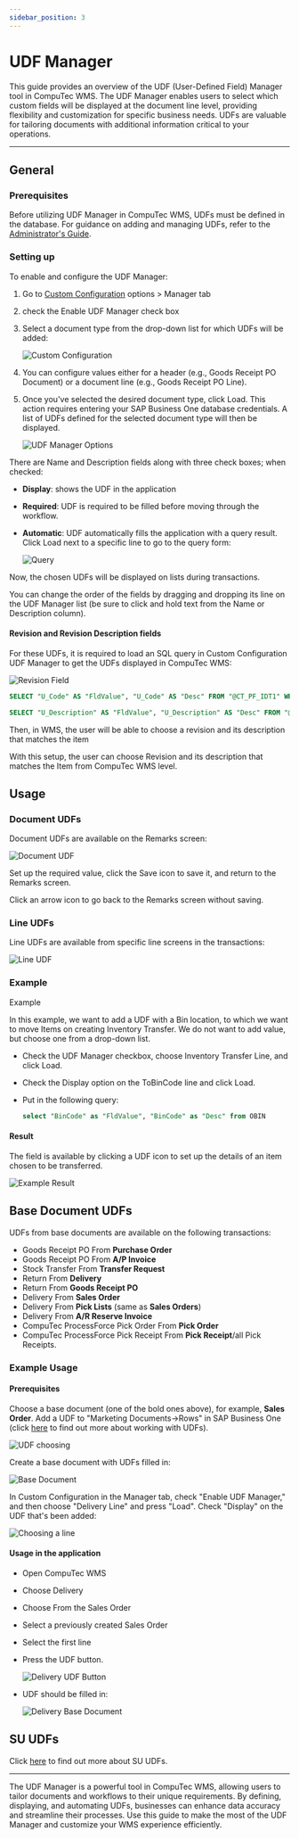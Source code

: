 ```yaml
---
sidebar_position: 3
---
```


# UDF Manager

This guide provides an overview of the UDF (User-Defined Field) Manager tool in CompuTec WMS. The UDF Manager enables users to select which custom fields will be displayed at the document line level, providing flexibility and customization for specific business needs. UDFs are valuable for tailoring documents with additional information critical to your operations.

---

## General

### Prerequisites

Before utilizing UDF Manager in CompuTec WMS, UDFs must be defined in the database. For guidance on adding and managing UDFs, refer to the [Administrator's Guide](/docs/processforce/administrator-guide/udfs).

### Setting up

To enable and configure the UDF Manager:

1. Go to [Custom Configuration](../../../custom-configuration/overview.md) options > Manager tab
2. check the Enable UDF Manager check box
3. Select a document type from the drop-down list for which UDFs will be added:

    ![Custom Configuration](./media/custom-config-option.webp)

4. You can configure values either for a header (e.g., Goods Receipt PO Document) or a document line (e.g., Goods Receipt PO Line).

5. Once you've selected the desired document type, click Load. This action requires entering your SAP Business One database credentials. A list of UDFs defined for the selected document type will then be displayed.

    ![UDF Manager Options](./media/udf-manager-options.webp)

There are Name and Description fields along with three check boxes; when checked:

- **Display**: shows the UDF in the application
- **Required**: UDF is required to be filled before moving through the workflow.
- **Automatic**: UDF automatically fills the application with a query result. Click Load next to a specific line to go to the query form:

    ![Query](./media/query.webp)

Now, the chosen UDFs will be displayed on lists during transactions.

You can change the order of the fields by dragging and dropping its line on the UDF Manager list (be sure to click and hold text from the Name or Description column).

#### Revision and Revision Description fields

For these UDFs, it is required to load an SQL query in Custom Configuration UDF Manager to get the UDFs displayed in CompuTec WMS:

![Revision Field](./media/revision-field.webp)

```sql
SELECT "U_Code" AS "FldValue", "U_Code" AS "Desc" FROM "@CT_PF_IDT1" WHERE "U_ParentItemCode" = @ItemCode
```

```sql
SELECT "U_Description" AS "FldValue", "U_Description" AS "Desc" FROM "@CT_PF_IDT1" WHERE "U_ParentItemCode" = @ItemCode
```

Then, in WMS, the user will be able to choose a revision and its description that matches the item

With this setup, the user can choose Revision and its description that matches the Item from CompuTec WMS level.

## Usage

### Document UDFs

Document UDFs are available on the Remarks screen:

![Document UDF](./media/document-udf.webp)

Set up the required value, click the Save icon to save it, and return to the Remarks screen.

Click an arrow icon to go back to the Remarks screen without saving.

### Line UDFs

Line UDFs are available from specific line screens in the transactions:

![Line UDF](./media/line-udf.webp)

### Example

Example

In this example, we want to add a UDF with a Bin location, to which we want to move Items on creating Inventory Transfer. We do not want to add value, but choose one from a drop-down list.

- Check the UDF Manager checkbox, choose Inventory Transfer Line, and click Load.
- Check the Display option on the ToBinCode line and click Load.
- Put in the following query:

    ```sql
    select "BinCode" as "FldValue", "BinCode" as "Desc" from OBIN
    ```

#### Result

The field is available by clicking a UDF icon to set up the details of an item chosen to be transferred.

![Example Result](./media/example-result.webp)

## Base Document UDFs

UDFs from base documents are available on the following transactions:

- Goods Receipt PO From **Purchase Order**
- Goods Receipt PO From **A/P Invoice**
- Stock Transfer From **Transfer Request**
- Return From **Delivery**
- Return From **Goods Receipt PO**
- Delivery From **Sales Order**
- Delivery From **Pick Lists** (same as **Sales Orders**)
- Delivery From **A/R Reserve Invoice**
- CompuTec ProcessForce Pick Order From **Pick Order**
- CompuTec ProcessForce Pick Receipt From **Pick Receipt**/all Pick Receipts.

### Example Usage

#### Prerequisites

Choose a base document (one of the bold ones above), for example, **Sales Order**.
Add a UDF to "Marketing Documents->Rows" in SAP Business One (click [here](/docs/processforce/administrator-guide/udfs) to find out more about working with UDFs).

![UDF choosing](./media/udf-choosing.webp)

Create a base document with UDFs filled in:

![Base Document](./media/base-document.webp)

In Custom Configuration in the Manager tab, check "Enable UDF Manager," and then choose "Delivery Line" and press "Load". Check "Display" on the UDF that's been added:

![Choosing a line](./media/manager-choosing-delivery-line.webp)

#### Usage in the application

- Open CompuTec WMS
- Choose Delivery
- Choose From the Sales Order
- Select a previously created Sales Order
- Select the first line
- Press the UDF button.

    ![Delivery UDF Button](./media/delivery-udf-button.webp)
- UDF should be filled in:

    ![Delivery Base Document](./media/delivery-base-document-udf.webp)

## SU UDFs

Click [here](../../../../user-guide/storage-units/su-udfs.md) to find out more about SU UDFs.

---
The UDF Manager is a powerful tool in CompuTec WMS, allowing users to tailor documents and workflows to their unique requirements. By defining, displaying, and automating UDFs, businesses can enhance data accuracy and streamline their processes. Use this guide to make the most of the UDF Manager and customize your WMS experience efficiently.

